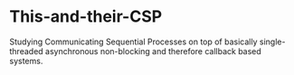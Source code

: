 This-and-their-CSP
==================

Studying Communicating Sequential Processes on top of basically single-threaded asynchronous non-blocking and therefore callback based systems.
